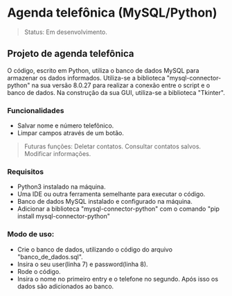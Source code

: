 # Agenda telefônica (MySQL/Python)

> Status: Em desenvolvimento.

## Projeto de agenda telefônica
O código, escrito em Python, utiliza o banco de dados MySQL para armazenar os dados informados.
Utiliza-se a biblioteca "mysql-connector-python" na sua versão 8.0.27 para realizar a conexão entre o script e o banco de dados.
Na construção da sua GUI, utiliza-se a biblioteca "Tkinter".

### Funcionalidades
+ Salvar nome e número telefônico.
+ Limpar campos através de um botão.

> Futuras funções:
> Deletar contatos.
> Consultar contatos salvos.
> Modificar informações.

### Requisitos
+ Python3 instalado na máquina.
+ Uma IDE ou outra ferramenta semelhante para executar o código.
+ Banco de dados MySQL instalado e configurado na máquina.
+ Adicionar a biblioteca "mysql-connector-python" com o comando "pip install mysql-connector-python"

### Modo de uso:
+ Crie o banco de dados, utilizando o código do arquivo "banco_de_dados.sql".
+ Insira o seu user(linha 7) e password(linha 8).
+ Rode o código.
+ Insira o nome no primeiro entry e o telefone no segundo.
Após isso os dados são adicionados ao banco.